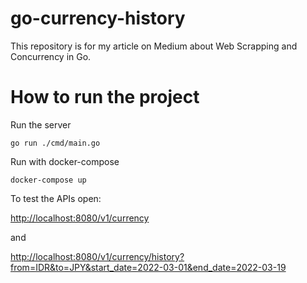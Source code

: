# go-currency-history

This repository is for my article on Medium about Web Scrapping and Concurrency in Go.

# How to run the project

Run the server
```shell
go run ./cmd/main.go
```

Run with docker-compose
```shell
docker-compose up
```

To test the APIs open:

[http://localhost:8080/v1/currency](http://localhost:8080/v1/currency)

and

[http://localhost:8080/v1/currency/history?from=IDR&to=JPY&start_date=2022-03-01&end_date=2022-03-19](http://localhost:8080/v1/currency/history?from=IDR&to=JPY&start_date=2022-03-01&end_date=2022-03-19)
